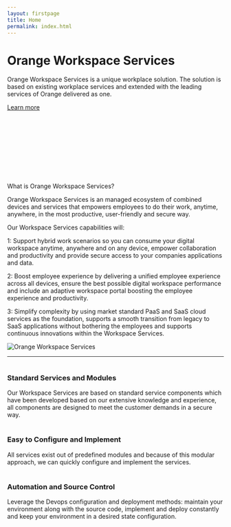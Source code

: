 ```yaml
---
layout: firstpage
title: Home
permalink: index.html
---
```


<style type="text/css">
    .jumbotron-height {
        height: 300px;
    }
</style>

<div class="jumbotron jumbotron-height">
    <div class="container">
        <h1>Orange Workspace Services</h1>
        <p>Orange Workspace Services is a unique workplace solution. The solution is based on existing workplace services and extended with the leading services of Orange delivered as one.</p>
        <p><a class="btn btn-jumbotron btn-lg" href="{{ "/solutions_overview.html" | relative_url }}" role="button">Learn more</a></p>
    </div>
</div>

<div class="container">
    <div class="row-nopadding">
        <div class="col-md-6">
            <h7 class="header-light regular-pad">What is Orange Workspace Services?</h7>
                <p class="lead">Orange Workspace Services is an managed ecosystem of combined devices and services that 
                    empowers employees to do their work, anytime, anywhere, in the most productive, user-friendly 
                    and secure way.</p> 
                <p class="lead">Our Workspace Services capabilities will:</p>
                <p class="lead">1: Support hybrid work scenarios so you can consume your digital workspace anytime, anywhere and on any device, empower collaboration and productivity and provide secure access to your
                    companies applications and data.</p>
                <p class="lead">2: Boost employee experience by delivering a unified employee experience across all devices, ensure the best possible digital workspace performance and 
                    include an adaptive workspace portal boosting the employee experience and productivity.</p>
                <p class="lead">3: Simplify complexity by using market standard PaaS and SaaS cloud services as the foundation, supports a smooth transition from 
                    legacy to SaaS applications without bothering the employees and supports continuous innovations within the Workspace Services.
                </p>
        </div>
        <div class="col-md-6">
			  <img src="{{ "/assets/images/illustration.png" | relative_url }}" alt="Orange Workspace Services" class="img-responsive">
        </div>
    </div>
</div>
<div class="container">
    <div class="row-nopadding">
        <div class="col-sm-12">
            <hr>
        </div>
    </div>
</div>
<div class="container">
    <div class="row-nopadding">
        <div class="col-sm-4">
            <h1 class="text-center"><i class="fa fa-cogs" aria-hidden="true"></i></h1>
            <h3 class="text-center">Standard Services and Modules</h3>
            <p>Our Workspace Services are based on standard service components which have been developed based on our extensive knowledge 
                and experience, all components are designed to meet the customer demands in a secure way.</p>
        </div>
        <div class="col-sm-4">
            <h1 class="text-center"><i class="fa fa-pencil" aria-hidden="true"></i></h1>
            <h3 class="text-center">Easy to Configure and Implement</h3>
            <p>All services exist out of predefined modules and because of this modular approach, we 
                can quickly configure and implement the services.</p>
        </div>
        <div class="col-sm-4">
            <h1 class="text-center"><i class="fa fa-code-fork" aria-hidden="true"></i></h1>
            <h3 class="text-center">Automation and Source Control</h3>
            <p>Leverage the Devops configuration and deployment methods: maintain your environment along with the source code, implement and deploy 
                constantly and keep your environment in a desired state configuration.</p>
        </div>
    </div>
</div>

